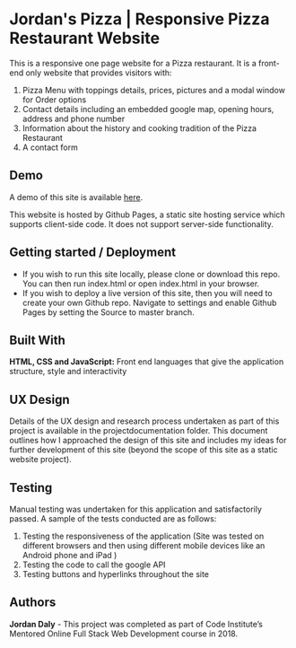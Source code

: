 # Jordan's Pizza | Responsive Pizza Restaurant Website

This is a responsive one page website for a Pizza restaurant. It is a front-end only website that provides visitors with:
1.	Pizza Menu with toppings details, prices, pictures and a modal window for Order options
2.	Contact details including an embedded google map, opening hours, address and phone number
3.	Information about the history and cooking tradition of the Pizza Restaurant
4.	A contact form

## Demo

A demo of this site is available [here](https://jordandaly.github.io/ucfd/index.html).

This website is hosted by Github Pages, a static site hosting service which supports client-side code. It does not support server-side functionality.


## Getting started / Deployment

* If you wish to run this site locally, please clone or download this repo. You can then run index.html or open index.html in your browser.
* If you wish to deploy a live version of this site, then you will need to create your own Github repo. Navigate to settings and enable Github Pages by setting the Source to master branch. 
 

## Built With

**HTML, CSS and JavaScript:** Front end languages that give the application structure, style and interactivity

## UX Design

Details of the UX design and research process undertaken as part of this project is available in the 
projectdocumentation folder. This document outlines how I approached the design of this site and includes 
my ideas for further development of this site (beyond the scope of this site as a static website project).

## Testing

Manual testing was undertaken for this application and satisfactorily passed. A sample of the tests conducted are as follows:
1.	Testing the responsiveness of the application (Site was tested on different browsers and then using different mobile devices like an Android phone and iPad )
2.	Testing the code to call the google API
3.	Testing buttons and hyperlinks throughout the site

## Authors

**Jordan Daly** - This project was completed as part of Code Institute’s Mentored Online Full Stack Web Development course in 2018.


